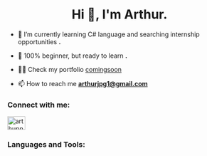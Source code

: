 <h1 align="center">Hi 👋, I'm Arthur.</h1>

- 🔭 I’m currently learning C# language and searching internship opportunities **.**

- 🌱 100% beginner, but ready to learn **.**

- 👨‍💻 Check my portfolio [comingsoon](comingsoon)

- 📫 How to reach me **arthurjpg1@gmail.com**

<h3 align="left">Connect with me:</h3>
<p align="left">
<a href="https://discord.gg/arthupng" target="blank"><img align="center" src="https://raw.githubusercontent.com/rahuldkjain/github-profile-readme-generator/master/src/images/icons/Social/discord.svg" alt="arthupng" height="30" width="40" /></a>
</p>

<h3 align="left">Languages and Tools:</h3>

